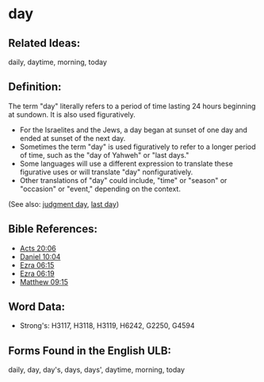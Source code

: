 # day

## Related Ideas:

daily, daytime, morning, today

## Definition:

The term "day" literally refers to a period of time lasting 24 hours beginning at sundown. It is also used figuratively.

* For the Israelites and the Jews, a day began at sunset of one day and ended at sunset of the next day.
* Sometimes the term "day" is used figuratively to refer to a longer period of time, such as the "day of Yahweh" or "last days."
* Some languages will use a different expression to translate these figurative uses or will translate "day" nonfiguratively.
* Other translations of "day" could include, "time" or "season" or "occasion" or "event," depending on the context.

(See also: [judgment day](../kt/judgmentday.md), [last day](../kt/lastday.md))

## Bible References:

* [Acts 20:06](rc://en/tn/help/act/20/06)
* [Daniel 10:04](rc://en/tn/help/dan/10/04)
* [Ezra 06:15](rc://en/tn/help/ezr/06/15)
* [Ezra 06:19](rc://en/tn/help/ezr/06/19)
* [Matthew 09:15](rc://en/tn/help/mat/09/15)

## Word Data:

* Strong's: H3117, H3118, H3119, H6242, G2250, G4594

## Forms Found in the English ULB:

daily, day, day's, days, days', daytime, morning, today
